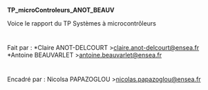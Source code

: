 **TP_microControleurs_ANOT_BEAUV**

Voice le rapport du TP Systèmes à microcontrôleurs 
#
Fait par : 
    *Claire ANOT-DELCOURT    >claire.anot-delcourt@ensea.fr
    *Antoine BEAUVARLET      >antoine.beauvarlet@ensea.fr
#
Encadré par :
    Nicolsa PAPAZOGLOU       >nicolas.papazoglou@ensea.fr

